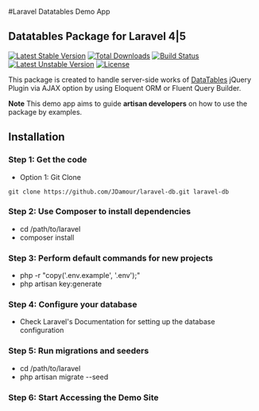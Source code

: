 #Laravel Datatables Demo App

## Datatables Package for Laravel 4|5

[![Latest Stable Version](https://poser.pugx.org/yajra/laravel-datatables-oracle/v/stable.png)](https://packagist.org/packages/yajra/laravel-datatables-oracle)
[![Total Downloads](https://poser.pugx.org/yajra/laravel-datatables-oracle/downloads.png)](https://packagist.org/packages/yajra/laravel-datatables-oracle)
[![Build Status](https://travis-ci.org/yajra/laravel-datatables.png?branch=master)](https://travis-ci.org/yajra/laravel-datatables)
[![Latest Unstable Version](https://poser.pugx.org/yajra/laravel-datatables-oracle/v/unstable.svg)](https://packagist.org/packages/yajra/laravel-datatables-oracle)
[![License](https://poser.pugx.org/yajra/laravel-datatables-oracle/license.svg)](https://packagist.org/packages/yajra/laravel-datatables-oracle)

This package is created to handle server-side works of [DataTables](http://datatables.net/) jQuery Plugin via AJAX option by using Eloquent ORM or Fluent Query Builder.

**Note** This demo app aims to guide **artisan developers** on how to use the package by examples.

## Installation

### Step 1: Get the code
- Option 1: Git Clone
```shell
git clone https://github.com/JDamour/laravel-db.git laravel-db
```
 
### Step 2: Use Composer to install dependencies
- cd /path/to/laravel
- composer install

### Step 3: Perform default commands for new projects
- php -r "copy('.env.example', '.env');"
- php artisan key:generate

### Step 4: Configure your database
- Check Laravel's Documentation for setting up the database configuration

### Step 5: Run migrations and seeders
- cd /path/to/laravel
- php artisan migrate --seed

### Step 6: Start Accessing the Demo Site
